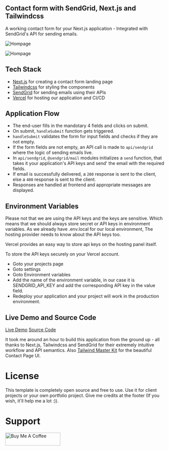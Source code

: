 ## Contact form with SendGrid, Next.js and Tailwindcss

A working contact form for your Next.js application - Integrated with SendGrid's API for sending emails.

![Hompage](https://github.com/manuarora700/simple-developer-portfolio-website/blob/main/demos/homepage.png)

![Hompage](https://github.com/manuarora700/simple-developer-portfolio-website/blob/main/demos/email.png)

## Tech Stack

- [Next.js](https://nextjs.org) for creating a contact form landing page
- [Tailwindcss](https://tailwindcss.com) for styling the components
- [SendGrid](https://sendgrid.com) for sending emails using their APIs
- [Vercel](https://vercel.com) for hosting our application and CI/CD

## Application Flow

- The end-user fills in the mandotary 4 fields and clicks on submit.
- On submit, `handleSubmit` function gets triggered.
- `handleSubmit` validates the form for input fields and checks if they are not empty.
- If the form fields are not empty, an API call is made to `api/sendgrid` where the logic of sending emails live.
- In `api/sendgrid`, `@sendgrid/mail` modules initializes a `send` function, that takes it your application's API keys and send' the email with the required fields.
- If email is successfully delivered, a `200` response is sent to the client, else a `400` response is sent to the client.
- Responses are handled at frontend and appropriate messages are displayed.

## Environment Variables

Please not that we are using the API keys and the keys are sensitive. Which means that we should always store secret or API keys in environment variables. As we already have .env.local for our local environment, The hosting provider needs to know about the API keys too.

Vercel provides an easy way to store api keys on the hosting panel itself.

To store the API keys securely on your Vercel account.

- Goto your projects page
- Goto settings
- Goto Environment variables
- Add the name of the environment variable, in our case it is SENDGRID_API_KEY and add the corresponding API key in the value field.
- Redeploy your application and your project will work in the production environment.

## Live Demo and Source Code

[Live Demo](https://sendgrid-contact-form.vercel.app/)
[Source Code](https://github.com/manuarora700/sendgrid-contact-form)

It took me around an hour to build this application from the ground up - all thanks to Next.js, Tailwindcss and SendGrid for their extremely intuitive workflow and API semantics. Also [Tailwind Master Kit](https://tailwindmasterkit.com) for the beautiful Contact Page UI.

# License

This template is completely open source and free to use. Use it for client projects or your own portfolio project. Give me credits at the footer (If you wish, it'll help me a lot :)).

# Support

<a href="https://www.buymeacoffee.com/manuarora" target="_blank"><img src="https://cdn.buymeacoffee.com/buttons/default-orange.png" alt="Buy Me A Coffee" height="41" width="174"></a>
